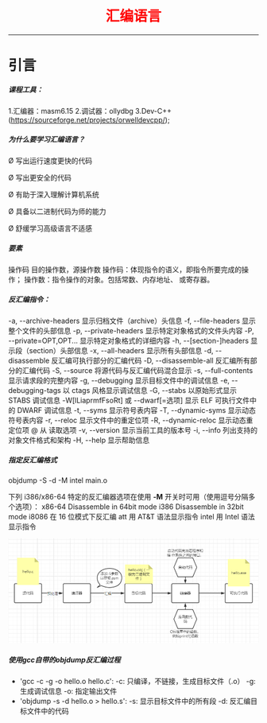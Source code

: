 <div align="center">
    <h1 style="font-family: 黑体; color: red;">汇编语言</h1>
</div>

---

# 引言
##### 课程工具：

1.汇编器：masm6.15
2.调试器：ollydbg
3.Dev-C++
(https://sourceforge.net/projects/orwelldevcpp/);

##### 为什么要学习汇编语言？

Ø 写出运行速度更快的代码

Ø 写出更安全的代码

Ø 有助于深入理解计算机系统

Ø 具备以二进制代码为师的能力

Ø 舒缓学习高级语言不适感
##### 要素
操作码 目的操作数，源操作数 
操作码：体现指令的语义，即指令所要完成的操作；
操作数：指令操作的对象。包括常数、内存地址、
或寄存器。
##### 反汇编指令：
-a, --archive-headers	显示归档文件（archive）头信息
-f, --file-headers	显示整个文件的头部信息
-p, --private-headers	显示特定对象格式的文件头内容
-P, --private=OPT,OPT...	显示特定对象格式的详细内容
-h, --[section-]headers	显示段（section）头部信息
-x, --all-headers	显示所有头部信息
-d, --disassemble	反汇编可执行部分的汇编代码
-D, --disassemble-all	反汇编所有部分的汇编代码
-S, --source	将源代码与反汇编代码混合显示
-s, --full-contents	显示请求段的完整内容
-g, --debugging	显示目标文件中的调试信息
-e, --debugging-tags	以 ctags 风格显示调试信息
-G, --stabs	以原始形式显示 STABS 调试信息
-W[lLiaprmfFsoRt] 或 --dwarf[=选项]	显示 ELF 可执行文件中的 DWARF 调试信息
-t, --syms	显示符号表内容
-T, --dynamic-syms	显示动态符号表内容
-r, --reloc	显示文件中的重定位项
-R, --dynamic-reloc	显示动态重定位项
@<file>	从 <file> 读取选项
-v, --version	显示当前工具的版本号
-i, --info	列出支持的对象文件格式和架构
-H, --help	显示帮助信息
##### 指定反汇编格式
 objdump -S -d -M intel main.o

 下列 i386/x86-64 特定的反汇编器选项在使用 **-M** 开关时可用（使用逗号分隔多个选项）：
  x86-64      Disassemble in 64bit mode
  i386        Disassemble in 32bit mode
  i8086       在 16 位模式下反汇编
  att         用 AT&T 语法显示指令
  intel       用 Intel 语法显示指令

  
  ![编译流程](../AssemblyLanguage/img/1.png)
##### 使用gcc自带的objdump反汇编过程
- 'gcc -c -g -o hello.o hello.c':
  -c: 只编译，不链接，生成目标文件（.o）
  -g: 生成调试信息
  -o: 指定输出文件
- 'objdump -s -d hello.o > hello.s':
  -s: 显示目标文件中的所有段
  -d: 反汇编目标文件中的代码